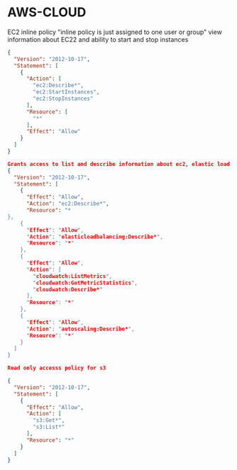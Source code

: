 # AWS-CLOUD
EC2 inline policy
"inline policy is just assigned to one user or group"
view information about EC22 and ability to start and stop instances

```json
{
  "Version": "2012-10-17",
  "Statement": [
    {
      "Action": [
        "ec2:Describe*",
        "ec2:StartInstances",
        "ec2:StopInstances"
      ],
      "Resource": [
        "*"
      ],
      "Effect": "Allow"
    }
  ]
}
```

```json
Grants access to list and describe information about ec2, elastic load balancing, CloudWatch and auto scaling.
{
  "Version": "2012-10-17",
  "Statement": [
    {
      "Effect": "Allow",
      "Action": "ec2:Describe*",
      "Resource": "*
},
    {
      "Effect": "Allow",
      "Action": "elasticloadbalancing:Describe*",
      "Resource": "*"
    },
    {
      "Effect": "Allow",
      "Action": [
        "cloudwatch:ListMetrics",
        "cloudwatch:GetMetricStatistics",
        "cloudwatch:Describe*"
      ],
      "Resource": "*"
    },
    {
      "Effect": "Allow",
      "Action": "autoscaling:Describe*",
      "Resource": "*"
    }
  ]
}

```

```json
Read only accesss policy for s3

{
  "Version": "2012-10-17",
  "Statement": [
    {
      "Effect": "Allow",
      "Action": [
        "s3:Get*",
        "s3:List*"
      ],
      "Resource": "*"
    }
  ]
}

```





